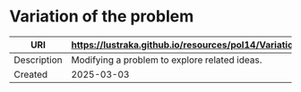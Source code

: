 # Variation of the problem

URI|https://lustraka.github.io/resources/pol14/VariationOfTheProblem
-|-
Description|Modifying a problem to explore related ideas.
Created|2025-03-03

